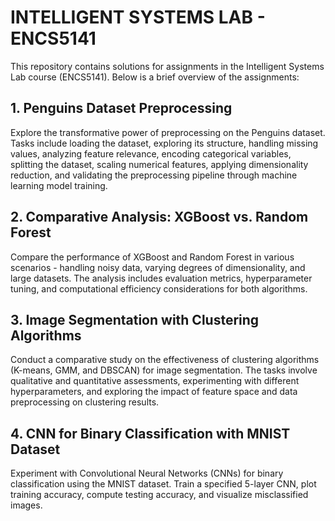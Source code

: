 # INTELLIGENT SYSTEMS LAB - ENCS5141

This repository contains solutions for assignments in the Intelligent Systems Lab course (ENCS5141). Below is a brief overview of the assignments:

## 1. Penguins Dataset Preprocessing
Explore the transformative power of preprocessing on the Penguins dataset. Tasks include loading the dataset, exploring its structure, handling missing values, analyzing feature relevance, encoding categorical variables, splitting the dataset, scaling numerical features, applying dimensionality reduction, and validating the preprocessing pipeline through machine learning model training.

## 2. Comparative Analysis: XGBoost vs. Random Forest
Compare the performance of XGBoost and Random Forest in various scenarios - handling noisy data, varying degrees of dimensionality, and large datasets. The analysis includes evaluation metrics, hyperparameter tuning, and computational efficiency considerations for both algorithms.

## 3. Image Segmentation with Clustering Algorithms
Conduct a comparative study on the effectiveness of clustering algorithms (K-means, GMM, and DBSCAN) for image segmentation. The tasks involve qualitative and quantitative assessments, experimenting with different hyperparameters, and exploring the impact of feature space and data preprocessing on clustering results.

## 4. CNN for Binary Classification with MNIST Dataset
Experiment with Convolutional Neural Networks (CNNs) for binary classification using the MNIST dataset. Train a specified 5-layer CNN, plot training accuracy, compute testing accuracy, and visualize misclassified images.

